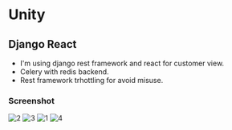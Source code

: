 # Unity

## Django React
- I'm using django rest framework and react for customer view.
- Celery with redis backend.
- Rest framework trhottling for avoid misuse.



### Screenshot


![2](https://user-images.githubusercontent.com/90748704/192912743-4dc91b2b-13ca-4981-b128-33cf94f3b2d0.png)
![3](https://user-images.githubusercontent.com/90748704/192912747-9c32c8e2-aa10-4c43-b06f-40970d949ba0.png)
![1](https://user-images.githubusercontent.com/90748704/192912739-7c611698-1ec8-4d69-9ec8-b880f68eb2b3.png)
![4](https://user-images.githubusercontent.com/90748704/192913104-685f66d2-08c6-4fa5-a9f1-eb273b20b795.png)


